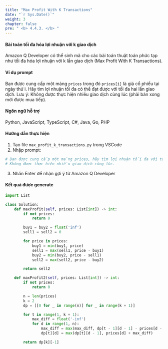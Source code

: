 ```yaml
---
title: "Max Profit With K Transactions"
date: "`r Sys.Date()`"
weight: 3
chapter: false
pre: " <b> 4.4.3. </b> "
---
```


#### Bài toán tối đa hóa lợi nhuận với k giao dịch

Amazon Q Developer có thể sinh mã cho các bài toán thuật toán phức tạp như tối đa hóa lợi nhuận với k lần giao dịch (Max Profit With K Transactions).

#### Ví dụ prompt
Bạn được cung cấp một mảng `prices` trong đó `prices[i]` là giá cổ phiếu tại ngày thứ i. Hãy tìm lợi nhuận tối đa có thể đạt được với tối đa hai lần giao dịch. Lưu ý: Không được thực hiện nhiều giao dịch cùng lúc (phải bán xong mới được mua tiếp).

#### Ngôn ngữ hỗ trợ
Python, JavaScript, TypeScript, C#, Java, Go, PHP

#### Hướng dẫn thực hiện
1. Tạo file `max_profit_k_transactions.py` trong VSCode
2. Nhập prompt:
```python
# Bạn được cung cấp một mảng prices, hãy tìm lợi nhuận tối đa với tối đa hai lần giao dịch.
# Không được thực hiện nhiều giao dịch cùng lúc.
```
3. Nhấn Enter để nhận gợi ý từ Amazon Q Developer

#### Kết quả được generate
```python
import List

class Solution: 
    def maxProfit(self, prices: List[int]) -> int: 
        if not prices:
            return 0

        buy1 = buy2 = float('inf')
        sell1 = sell2 = 0

        for price in prices:
            buy1 = min(buy1, price)
            sell1 = max(sell1, price - buy1)
            buy2 = min(buy2, price - sell1)
            sell2 = max(sell2, price - buy2)

        return sell2

    def maxProfit2(self, prices: List[int]) -> int:
        if not prices:
            return 0

        n = len(prices)
        k = 2
        dp = [[0 for _ in range(n)] for _ in range(k + 1)]

        for t in range(1, k + 1):
            max_diff = float('-inf')
            for d in range(1, n):
                max_diff = max(max_diff, dp[t - 1][d - 1] - prices[d - 1])
                dp[t][d] = max(dp[t][d - 1], prices[d] + max_diff)

        return dp[k][-1]
```
